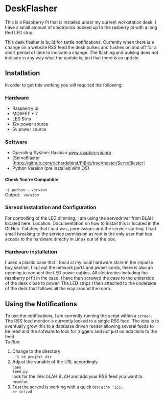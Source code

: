 # DeskFlasher
This is a Raspberry Pi that is installed under my current workstation desk. I have a small amount of electronics hooked up to the rasberry pi with a long Red LED strip.</br>

This desk flasher is build for suttle notifications. Currently when there is a change on a website RSS feed the desk pulses and flashes on and off for a short period of time to indicate a change. The flashing and pulsing does not indicate in any way what the update is, just that there is an update.</br>
## Installation
In order to get this working you will requried the following:
### Hardware
* Raspberry pi
* MOSFET * 7
* LED Strip
* 12v power source
* 5v power source
### Software
* Operating System: Rasbian <link>www.raspberrypi.org</link>
* [ServoBlaster |https://github.com/richardghirst/PiBits/tree/master/ServoBlaster] 
* Python Version (pre installed with OS)
#### Check You're Compatible
<code>~$ python --version</code></br>
Output:
<code> version </code>

### Servod installation and Configuration
For controlling of the LED dimming, I am using the servodriver from BLAH located here: <link>Location</link>. Documentation on how to install this is located in the GitHub. Catches that I had was, permissions and the service starting. I had small tweaking to the service permission as root is the only user that has access to the hardware directly in Linux out of the box.

### Hardware installation
I used a plastic case that I fould at my local hardware store in the impulse buy section. I cut out the network ports and pwoer cords, there is also an opening to connect the LED power cables. All electronics including the raspberry pi fit in the case. I have then screwed the case to the underside of the desk close to power. The LED strips I then attached to the underside of the desk that follows all the way around the room.

## Using the Notifications
To use the notifications, I am currently running the script within a <code>screen</code>. The RSS feed monitor is currently locked to a single RSS feed. The idea is to eventually grow this to a database driven reader allowing several feeds to be read and the sofware to look for triggers and not just on additions to the feed.</br>
To Run:
1. Change to the directory</br> <code> ~$ cd project_dir</code>
2. Adjust the variable of the URL accordingly. </br> <code>nano feed.py</code> </br> look for the line: bLAH BLAH and add your RSS feed you want to monitor.
3. Test the servod is working with a quick test <code>echo '255; >> servod </code>

